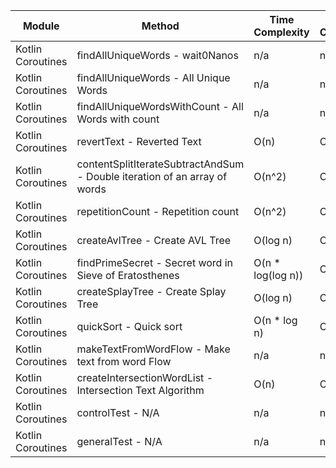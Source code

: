 | Module | Method | Time Complexity | Space Complexity | Repetitions | Measured Duration | Machine |
|---|---|---|---|---|---|---|
| Kotlin Coroutines | findAllUniqueWords - wait0Nanos | n/a | n/a | 2 | 32 | Prototype |
| Kotlin Coroutines | findAllUniqueWords - All Unique Words | n/a | n/a | 10000 | 3859 | Prototype |
| Kotlin Coroutines | findAllUniqueWordsWithCount - All Words with count | n/a | n/a | 10000 | 1779 | Prototype |
| Kotlin Coroutines | revertText - Reverted Text | O(n) | O(1) | 10000 | 580 | Prototype |
| Kotlin Coroutines | contentSplitIterateSubtractAndSum - Double iteration of an array of words | O(n^2) | O(1) | 10000 | 1888 | Prototype |
| Kotlin Coroutines | repetitionCount - Repetition count | O(n^2) | O(n) | 10000 | 2452 | Prototype |
| Kotlin Coroutines | createAvlTree - Create AVL Tree | O(log n) | O(n) | 10000 | 1297 | Prototype |
| Kotlin Coroutines | findPrimeSecret - Secret word in Sieve of Eratosthenes | O(n * log(log n)) | O(n) | 10000 | 1004 | Prototype |
| Kotlin Coroutines | createSplayTree - Create Splay Tree | O(log n) | O(n) | 10000 | 823 | Prototype |
| Kotlin Coroutines | quickSort - Quick sort | O(n * log n) | O(log n) | 10000 | 4438 | Prototype |
| Kotlin Coroutines | makeTextFromWordFlow - Make text from word Flow | n/a | n/a | 10000 | 1032 | Prototype |
| Kotlin Coroutines | createIntersectionWordList - Intersection Text Algorithm | O(n) | O(n) | 10000 | 666 | Prototype |
| Kotlin Coroutines | controlTest - N/A | n/a | n/a | 10000 | 1005 | Prototype |
| Kotlin Coroutines | generalTest - N/A | n/a | n/a | 10000 | 187 | Prototype |
